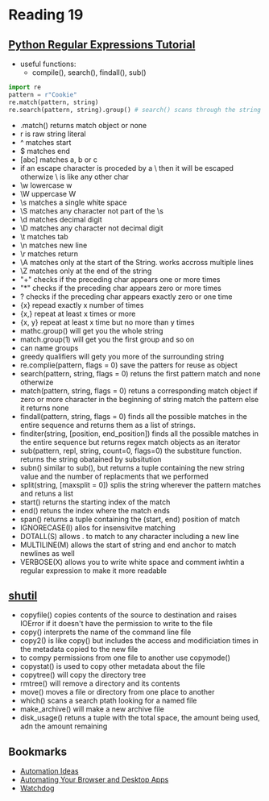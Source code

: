 # Reading 19

## [Python Regular Expressions Tutorial](https://www.datacamp.com/community/tutorials/python-regular-expression-tutorial)

- useful functions:
  - compile(), search(), findall(), sub()

```python
import re
pattern = r"Cookie"
re.match(pattern, string)
re.search(pattern, string).group() # search() scans through the string to find the first match and group returns the string matched by the re. 

```

- .match() returns match object or none
- r is raw string literal
- ^ matches start
- $ matches end
- [abc] matches a, b or c
- if an escape character is proceded by a \ then it will be escaped otherwize \ is like any other char
- \w lowercase w
- \W uppercase W
- \s matches a single white space
- \S matches any character not part of the \s
- \d matches decimal digit
- \D matches any character not decimal digit
- \t matches tab
- \n matches new line
- \r matches return
- \A matches only at the start of the String. works accross multiple lines
- \Z matches only at the end of the string
- "+" checks if the preceding char appears one or more times
- "*" checks if the preceding char appears zero or more times
- ? checks if the preceding char appears exactly zero or one time
- {x} repead exactly x number of times
- {x,} repeat at least x times or more
- {x, y} repeat at least x time but no more than y times
- mathc.group() will get you the whole string
- match.group(1) will get you the first group and so on
- can name groups
- greedy qualifiers will gety you more of the surrounding string
- re.complie(pattern, flags = 0) save the patters for reuse as object
- search(pattern, string, flags = 0) retuns the first pattern match and none otherwize
- match(pattern, string, flags = 0) retuns a corresponding match object if zero or more character in the beginning of string match the pattern else it returns none
- findall(pattern, string, flags = 0) finds all the possible matches in the entire sequence and returns them as a list of strings.
- finditer(string, [position, end_position]) finds all the possible matches in the entire sequence but returns regex match objects as an iterator
- sub(pattern, repl, string, count=0, flags=0) the substiture function. returns the string obatained by subsitution
- subn() similar to sub(), but returns a tuple containing the new string value and the number of replacments that we performed
- split(string, [maxsplit = 0]) splis the string wherever the pattern matches and retuns a list
- start() returns the starting index of the match
- end() retuns the index where the match ends
- span() returns a tuple containing the (start, end) position of match
- IGNORECASE(I) allos for insensivitve matching
- DOTALL(S) allows . to match to any character including a new line
- MULTILINE(M) allows the start of string and end anchor to match newlines as well
- VERBOSE(X) allows you to write white space and comment iwhtin a regular expression to make it more readable

## [shutil](https://pymotw.com/3/shutil/)

- copyfile() copies contents of the source to destination and raises IOError if it doesn't have the permission to write to the file
- copy() interprets the name of the command line file
- copy2() is like copy() but includes the access and modificiation times in the metadata copied to the new file
- to compy permissions from one file to another use copymode()
- copystat() is used to copy other metadata about the file
- copytree() will copy the directory tree
- rmtree() will remove a directory and its contents
- move() moves a file or directory from one place to another
- which() scans a search ptath looking for a named file
- make_archive() will make a new archive file
- disk_usage() retuns a tuple with the total space, the amount being used, adn the amount remaining

## Bookmarks

- [Automation Ideas](https://www.youtube.com/watch?v=qbW6FRbaSl0&t=69s)
- [Automating Your Browser and Desktop Apps](https://www.youtube.com/watch?v=dZLyfbSQPXI)
- [Watchdog](https://pythonhosted.org/watchdog/)
